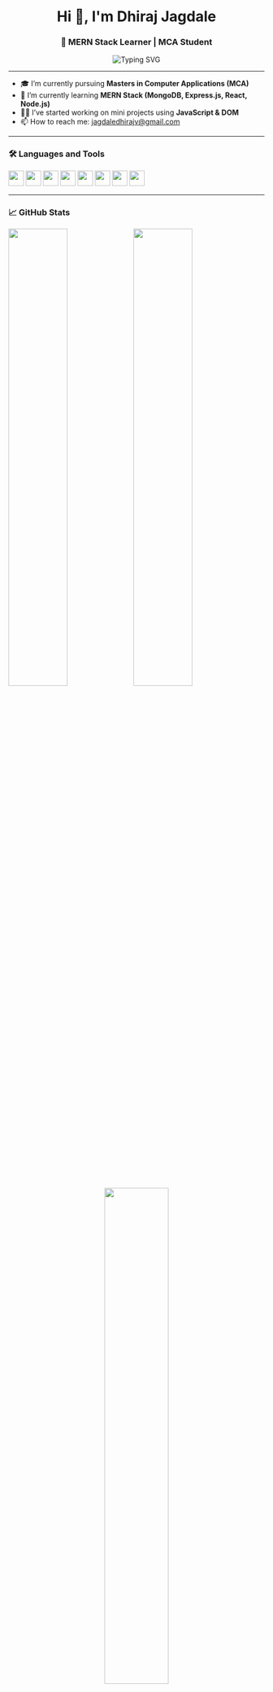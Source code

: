 <h1 align="center">Hi 👋, I'm Dhiraj Jagdale</h1>
<h3 align="center">🚀 MERN Stack Learner | MCA Student</h3>

<p align="center">
  <img src="https://readme-typing-svg.demolab.com?font=Fira+Code&size=22&duration=2000&pause=1000&center=true&vCenter=true&width=500&lines=Welcome+to+my+GitHub!;Currently+learning+MERN+Stack;Building+cool+projects+with+JavaScript" alt="Typing SVG" />
</p>

---

- 🎓 I’m currently pursuing **Masters in Computer Applications (MCA)**
- 🌱 I’m currently learning **MERN Stack (MongoDB, Express.js, React, Node.js)**
- 👨‍💻 I’ve started working on mini projects using **JavaScript & DOM**
- 📫 How to reach me: jagdaledhirajv@gmail.com

---

### 🛠️ Languages and Tools

<p align="left">
  <img src="https://cdn.jsdelivr.net/gh/devicons/devicon/icons/html5/html5-original.svg" height="30"/>
  <img src="https://cdn.jsdelivr.net/gh/devicons/devicon/icons/css3/css3-original.svg" height="30"/>
  <img src="https://cdn.jsdelivr.net/gh/devicons/devicon/icons/javascript/javascript-original.svg" height="30"/>
  <img src="https://cdn.jsdelivr.net/gh/devicons/devicon/icons/react/react-original.svg" height="30"/>
  <img src="https://cdn.jsdelivr.net/gh/devicons/devicon/icons/nodejs/nodejs-original.svg" height="30"/>
  <img src="https://cdn.jsdelivr.net/gh/devicons/devicon/icons/mongodb/mongodb-original.svg" height="30"/>
  <img src="https://cdn.jsdelivr.net/gh/devicons/devicon/icons/git/git-original.svg" height="30"/>
  <img src="https://cdn.jsdelivr.net/gh/devicons/devicon/icons/github/github-original.svg" height="30"/>
</p>

---

### 📈 GitHub Stats

<p align="left">
  <img src="https://github-readme-stats.vercel.app/api?username=your-username&show_icons=true&theme=dark&hide_title=true" width="48%"/>
  <img src="https://github-readme-streak-stats.herokuapp.com/?user=your-username&theme=dark" width="48%"/>
</p>

<p align="center">
  <img src="https://github-readme-stats.vercel.app/api/top-langs/?username=your-username&layout=compact&theme=dark" width="50%"/>
</p>

---

### 📌 Projects

- 🎯 IPL Winner Guesser (JS + DOM)
- 🧠 [Your Other Project Name] – [1 line description]

---

### 🔗 Connect with Me
[![LinkedIn](https://img.shields.io/badge/LinkedIn-blue?style=for-the-badge&logo=linkedin)](linkedin.com/in/dhiraj-jagdale-484289243)

